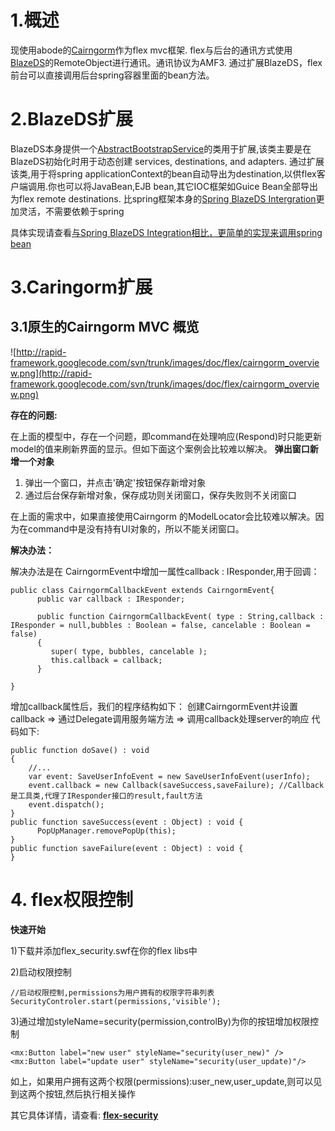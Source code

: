 

# 1.概述 #

现使用abode的[Cairngorm](http://opensource.adobe.com/wiki/display/cairngorm/Cairngorm)作为flex mvc框架.
flex与后台的通讯方式使用[BlazeDS](http://opensource.adobe.com/wiki/display/blazeds/BlazeDS/)的RemoteObject进行通讯。通讯协议为AMF3.
通过扩展BlazeDS，flex前台可以直接调用后台spring容器里面的bean方法。

# 2.BlazeDS扩展 #

BlazeDS本身提供一个[AbstractBootstrapService](http://livedocs.adobe.com/livecycle/es/sdkHelp/programmer/lcdsjavadoc/flex/messaging/services/AbstractBootstrapService.html)的类用于扩展,该类主要是在BlazeDS初始化时用于动态创建 services, destinations, and adapters. 通过扩展该类,用于将spring applicationContext的bean自动导出为destination,以供flex客户端调用.你也可以将JavaBean,EJB bean,其它IOC框架如Guice Bean全部导出为flex remote destinations. 比spring框架本身的[Spring BlazeDS Intergration](http://www.springsource.org/spring-flex)更加灵活，不需要依赖于spring

具体实现请查看[与Spring BlazeDS Integration相比，更简单的实现来调用spring bean](rapid_flex_blazeds.md)

# 3.Caringorm扩展 #


## 3.1原生的Cairngorm MVC 概览 ##

![http://rapid-framework.googlecode.com/svn/trunk/images/doc/flex/cairngorm_overview.png](http://rapid-framework.googlecode.com/svn/trunk/images/doc/flex/cairngorm_overview.png)

**存在的问题:**

在上面的模型中，存在一个问题，即command在处理响应(Respond)时只能更新model的值来刷新界面的显示。但如下面这个案例会比较难以解决。
**弹出窗口新增一个对象**
  1. 弹出一个窗口，并点击'确定'按钮保存新增对象
  1. 通过后台保存新增对象，保存成功则关闭窗口，保存失败则不关闭窗口

在上面的需求中，如果直接使用Cairngorm 的ModelLocator会比较难以解决。因为在command中是没有持有UI对象的，所以不能关闭窗口。

**解决办法：**

解决办法是在 CairngormEvent中增加一属性callback : IResponder,用于回调：
```
public class CairngormCallbackEvent extends CairngormEvent{
      public var callback : IResponder;

      public function CairngormCallbackEvent( type : String,callback : IResponder = null,bubbles : Boolean = false, cancelable : Boolean = false)
      {
         super( type, bubbles, cancelable );
         this.callback = callback;
      }

}
```

增加callback属性后，我们的程序结构如下：
创建CairngormEvent并设置callback => 通过Delegate调用服务端方法 => 调用callback处理server的响应
代码如下:
```
public function doSave() : void
{
	//...
	var event: SaveUserInfoEvent = new SaveUserInfoEvent(userInfo);
	event.callback = new Callback(saveSuccess,saveFailure); //Callback是工具类,代理了IResponder接口的result,fault方法
	event.dispatch();
}
public function saveSuccess(event : Object) : void {
      PopUpManager.removePopUp(this);
}
public function saveFailure(event : Object) : void {
}
```


# 4. flex权限控制 #

**快速开始**

1)下载并添加flex\_security.swf在你的flex libs中

2)启动权限控制
```
//启动权限控制,permissions为用户拥有的权限字符串列表
SecurityControler.start(permissions,'visible');
```

3)通过增加styleName=security(permission,controlBy)为你的按钮增加权限控制
```
<mx:Button label="new user" styleName="security(user_new)" />
<mx:Button label="update user" styleName="security(user_update)"/>
```
如上，如果用户拥有这两个权限(permissions):user\_new,user\_update,则可以见到这两个按钮,然后执行相关操作

其它具体详情，请查看: **[flex-security](http://code.google.com/p/flex-security/)**